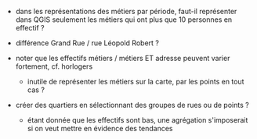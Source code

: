 

* dans les représentations des métiers par période, faut-il représenter dans QGIS seulement les métiers qui ont plus que 10 personnes en effectif ?

* différence Grand Rue / rue Léopold Robert ?

* noter que les effectifs métiers / métiers ET adresse peuvent varier fortement, cf. horlogers
  * inutile de représenter les métiers sur la carte, par les points en tout cas ?

* créer des quartiers en sélectionnant des groupes de rues ou de points ?
  * étant donnée que les effectifs sont bas, une agrégation s'imposerait si on veut mettre en évidence des tendances 